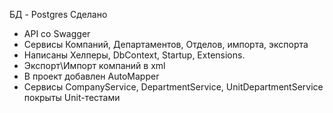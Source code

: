 БД - Postgres
Сделано 
- API со Swagger
- Сервисы Компаний, Департаментов, Отделов, импорта, экспорта
- Написаны Хелперы, DbContext, Startup, Extensions.
- Экспорт\Импорт компаний в xml
- В проект добавлен AutoMapper
- Сервисы CompanyService, DepartmentService, UnitDepartmentService покрыты Unit-тестами
